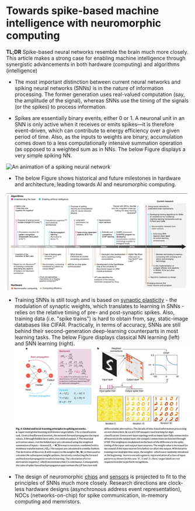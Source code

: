 # Towards spike-based machine intelligence with neuromorphic computing

**TL;DR** Spike-based neural networks resemble the brain much more closely. This article makes a strong case for enabling machine intelligence through synergistic advancements in both hardware (computing) and algorithms (intelligence)

* The most important distinction between current neural networks and spiking neural networks (SNNs) is in the nature of information processing. The
former generation uses real-valued computation (say, the amplitude of the signal), whereas SNNs use the timing of the signals (or the spikes) to process information. 

* Spikes are essentially binary events, either 0 or 1. A neuronal unit in an SNN is only active when it receives or emits spikes—it is therefore event-driven, which can contribute to energy efficiency over a given period of time. Also, as the inputs to weights are binary, accumulation comes down to a less computationally intensive summation operation (as opposed to a weighted sum as in NNs. The below Figure displays a very simple spiking NN.

![An animation of a spiking neural network](../images/snn.gif)


* The below Figure shows historical and future milestones in hardware and architecture, leading towards AI and neuromorphic computing.

![Timeline of Hardware and Architectures of neuromorphic computing](../images/neuromorphic_timeline.png)

* Training SNNs is still tough and is based on [synaptic plasticity](https://en.wikipedia.org/wiki/Synaptic_plasticity) - the modulation of synaptic
weights, which translates to learning in SNNs - relies on the relative
timing of pre- and post-synaptic spikes. Also, training data (i.e. "spike trains") is hard to obtain from, say, static-image databases like CIFAR.
Practically, in terms of accuracy, SNNs are still behind their second-generation deep-learning counterparts in most learning tasks.
The below Figure displays classical NN learning (left) and SNN learning (right).
![A simple example for SNN learning](../images/trainingSNNs.png)


* The design of neuromorphic [chips](https://en.wikipedia.org/wiki/Neuromorphic_engineering) and [sensors](https://www.ncbi.nlm.nih.gov/pmc/articles/PMC4809886/) is projected to fit to the principles of SNNs much more closely. Research directions are clock-less hardware designs (asynchronous address event representation), NOCs (networks-on-chip) for spike communication, in-memory computing and memristors.


